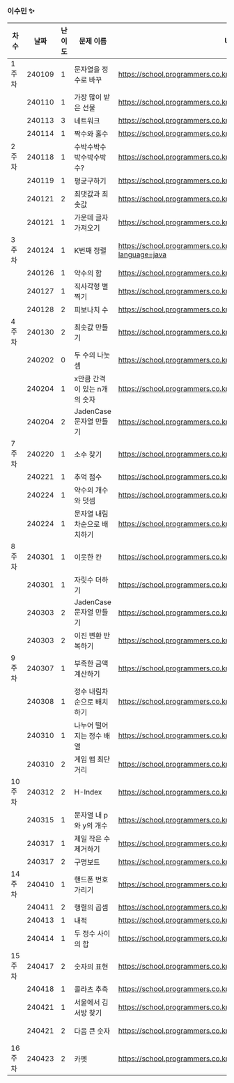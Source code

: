 
### 이수민 ✨
|차수|날짜|난이도|문제 이름|URL|비고|
|----|----|----|----|----|----|
|1주차|240109|1|문자열을 정수로 바꾸|https://school.programmers.co.kr/learn/courses/30/lessons/12925|String|
||240110|1|가장 많이 받은 선물|https://school.programmers.co.kr/learn/courses/30/lessons/258712|2024 KAKAO WINTER INTERNSHIP|
||240113|3|네트워크|https://school.programmers.co.kr/learn/courses/30/lessons/43162|dfs/bfs|
||240114|1|짝수와 홀수|https://school.programmers.co.kr/learn/courses/30/lessons/12937|수학 간단구현|
|2주차|240118|1|수박수박수박수박수박수?|https://school.programmers.co.kr/learn/courses/30/lessons/12922|구현|
||240119|1|평균구하기|https://school.programmers.co.kr/learn/courses/30/lessons/12944|자료형 주의|
||240121|2|최댓값과 최솟값|https://school.programmers.co.kr/learn/courses/30/lessons/12939|문자열 쪼개기!|
||240121|1|가운데 글자 가져오기|https://school.programmers.co.kr/learn/courses/30/lessons/12903|String.valueOf|
|3주차|240124|1|K번째 정렬|https://school.programmers.co.kr/learn/courses/30/lessons/42748?language=java|알고리즘 고득점 KIT|
||240126|1|약수의 합|https://school.programmers.co.kr/learn/courses/30/lessons/12928|쉬운문제|
||240127|1|직사각형 별찍기|https://school.programmers.co.kr/learn/courses/30/lessons/12969|쉬운문제|
||240128|2|피보나치 수|https://school.programmers.co.kr/learn/courses/30/lessons/12945|dp|
|4주차|240130|2|최솟값 만들기|https://school.programmers.co.kr/learn/courses/30/lessons/12941|구현|
||240202|0|두 수의 나눗셈|https://school.programmers.co.kr/learn/courses/30/lessons/120806|재활|
||240204|1|x만큼 간격이 있는 n개의 숫자|https://school.programmers.co.kr/learn/courses/30/lessons/12954|long과 int 형변환 주의|
||240204|2|JadenCase 문자열 만들기|https://school.programmers.co.kr/learn/courses/30/lessons/12951|아직 푸는중.(흔적)|
|7주차|240220|1|소수 찾기|https://school.programmers.co.kr/learn/courses/30/lessons/12921|에라토스테네스의 체|
||240221|1|추억 점수|https://school.programmers.co.kr/learn/courses/30/lessons/176963|3중반복문|
||240224|1|약수의 개수와 덧셈|https://school.programmers.co.kr/learn/courses/30/lessons/77884|연산|
||240224|1|문자열 내림차순으로 배치하기|https://school.programmers.co.kr/learn/courses/30/lessons/12917|정렬|
|8주차|240301|1|이웃한 칸|https://school.programmers.co.kr/learn/courses/30/lessons/250125||
||240301|1|자릿수 더하기|https://school.programmers.co.kr/learn/courses/30/lessons/12931|간단 연산|
||240303|2|JadenCase 문자열 만들기|https://school.programmers.co.kr/learn/courses/30/lessons/12951|substring 잘 사용하기, toUpperCase(),toLowerCase()|
||240303|2|이진 변환 반복하기|https://school.programmers.co.kr/learn/courses/30/lessons/70129|StringBuilder 활용(입출력외에도 일케 사용되다닝..)|
|9주차|240307|1|부족한 금액 계산하기|https://school.programmers.co.kr/learn/courses/30/lessons/82612|간단연산|
||240308|1|정수 내림차순으로 배치하기|https://school.programmers.co.kr/learn/courses/30/lessons/12933|간단연산|
||240310|1|나누어 떨어지는 정수 배열|https://school.programmers.co.kr/learn/courses/30/lessons/12910|간단연산|
||240310|2|게임 맵 최단거리|https://school.programmers.co.kr/learn/courses/30/lessons/1844|bfs|
|10주차|240312|2|H-Index|https://school.programmers.co.kr/learn/courses/30/lessons/42747|복잡|
||240315|1|문자열 내 p와 y의 개수|https://school.programmers.co.kr/learn/courses/30/lessons/12916|단순|
||240317|1|제일 작은 수 제거하기|https://school.programmers.co.kr/learn/courses/30/lessons/12935#|단순|
||240317|2|구명보트|https://school.programmers.co.kr/learn/courses/30/lessons/42885|탐욕법|
|14주차|240410|1|핸드폰 번호 가리기|https://school.programmers.co.kr/learn/courses/30/lessons/12948|단순|
||240411|2|행렬의 곱셈|https://school.programmers.co.kr/learn/courses/30/lessons/12949|3중포문|
||240413|1|내적|https://school.programmers.co.kr/learn/courses/30/lessons/70128|월간 코드 챌린지 시즌1|
||240414|1|두 정수 사이의 합|https://school.programmers.co.kr/learn/courses/30/lessons/12912|쉬움|
|15주차|240417|2|숫자의 표현|https://school.programmers.co.kr/learn/courses/30/lessons/12924|-|
||240418|1|콜라츠 추측|https://school.programmers.co.kr/learn/courses/30/lessons/12943|-|
||240421|1|서울에서 김서방 찾기|https://school.programmers.co.kr/learn/courses/30/lessons/12919|문자열 기초|
||240421|2|다음 큰 숫자|https://school.programmers.co.kr/learn/courses/30/lessons/12911|bitCount는 이진법에서 true 개수 세준다|
|16주차|240423|2|카펫|https://school.programmers.co.kr/learn/courses/30/lessons/42842|완전탐색|
